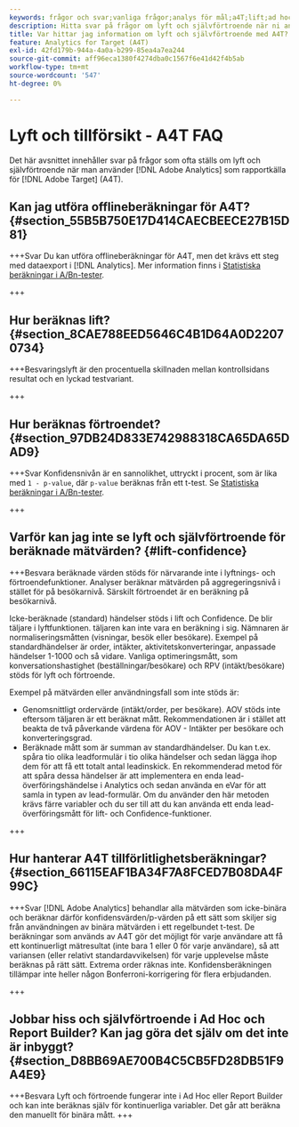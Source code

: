 ```yaml
---
keywords: frågor och svar;vanliga frågor;analys för mål;a4T;lift;ad hoc;report builder;trust
description: Hitta svar på frågor om lyft och självförtroende när ni använder Analytics för [!DNL Target] (A4T). Med A4T kan ni använda analysrapporter för [!DNL Target] verksamhet.
title: Var hittar jag information om lyft och självförtroende med A4T?
feature: Analytics for Target (A4T)
exl-id: 42fd179b-944a-4a0a-b299-85ea4a7ea244
source-git-commit: aff96eca1380f4274dba0c1567f6e41d42f4b5ab
workflow-type: tm+mt
source-wordcount: '547'
ht-degree: 0%

---
```


# Lyft och tillförsikt - A4T FAQ

Det här avsnittet innehåller svar på frågor som ofta ställs om lyft och självförtroende när man använder [!DNL Adobe Analytics] som rapportkälla för [!DNL Adobe Target] (A4T).

## Kan jag utföra offlineberäkningar för A4T? {#section_55B5B750E17D414CAECBEECE27B15D81}

+++Svar Du kan utföra offlineberäkningar för A4T, men det krävs ett steg med dataexport i [!DNL Analytics]. Mer information finns i [Statistiska beräkningar i A/Bn-tester](/help/main/c-reports/statistical-methodology/statistical-calculations.md).

+++

## Hur beräknas lift? {#section_8CAE788EED5646C4B1D64A0D22070734}

+++Besvaringslyft är den procentuella skillnaden mellan kontrollsidans resultat och en lyckad testvariant.

+++

## Hur beräknas förtroendet? {#section_97DB24D833E742988318CA65DA65DAD9}

+++Svar Konfidensnivån är en sannolikhet, uttryckt i procent, som är lika med `1 - p-value`, där `p-value` beräknas från ett t-test. Se [Statistiska beräkningar i A/Bn-tester](/help/main/c-reports/statistical-methodology/statistical-calculations.md).

+++

## Varför kan jag inte se lyft och självförtroende för beräknade mätvärden? {#lift-confidence}

+++Besvara beräknade värden stöds för närvarande inte i lyftnings- och förtroendefunktioner. Analyser beräknar mätvärden på aggregeringsnivå i stället för på besökarnivå. Särskilt förtroendet är en beräkning på besökarnivå.

Icke-beräknade (standard) händelser stöds i lift och Confidence. De blir täljare i lyftfunktionen. täljaren kan inte vara en beräkning i sig. Nämnaren är normaliseringsmåtten (visningar, besök eller besökare). Exempel på standardhändelser är order, intäkter, aktivitetskonverteringar, anpassade händelser 1-1000 och så vidare. Vanliga optimeringsmått, som konversationshastighet (beställningar/besökare) och RPV (intäkt/besökare) stöds för lyft och förtroende.

Exempel på mätvärden eller användningsfall som inte stöds är:

* Genomsnittligt ordervärde (intäkt/order, per besökare). AOV stöds inte eftersom täljaren är ett beräknat mått. Rekommendationen är i stället att beakta de två påverkande värdena för AOV - Intäkter per besökare och konverteringsgrad.
* Beräknade mått som är summan av standardhändelser. Du kan t.ex. spåra tio olika leadformulär i tio olika händelser och sedan lägga ihop dem för att få ett totalt antal leadinskick. En rekommenderad metod för att spåra dessa händelser är att implementera en enda lead-överföringshändelse i Analytics och sedan använda en eVar för att samla in typen av lead-formulär. Om du använder den här metoden krävs färre variabler och du ser till att du kan använda ett enda lead-överföringsmått för lift- och Confidence-funktioner.

+++

## Hur hanterar A4T tillförlitlighetsberäkningar? {#section_66115EAF1BA34F7A8FCED7B08DA4F99C}

+++Svar
[!DNL Adobe Analytics] behandlar alla mätvärden som icke-binära och beräknar därför konfidensvärden/p-värden på ett sätt som skiljer sig från användningen av binära mätvärden i ett regelbundet t-test. De beräkningar som används av A4T gör det möjligt för varje användare att få ett kontinuerligt mätresultat (inte bara 1 eller 0 för varje användare), så att variansen (eller relativt standardavvikelsen) för varje upplevelse måste beräknas på rätt sätt. Extrema order räknas inte. Konfidensberäkningen tillämpar inte heller någon Bonferroni-korrigering för flera erbjudanden.

+++

## Jobbar hiss och självförtroende i Ad Hoc och Report Builder? Kan jag göra det själv om det inte är inbyggt? {#section_D8BB69AE700B4C5CB5FD28DB51F9A4E9}

+++Besvara Lyft och förtroende fungerar inte i Ad Hoc eller Report Builder och kan inte beräknas själv för kontinuerliga variabler. Det går att beräkna den manuellt för binära mått.
+++
